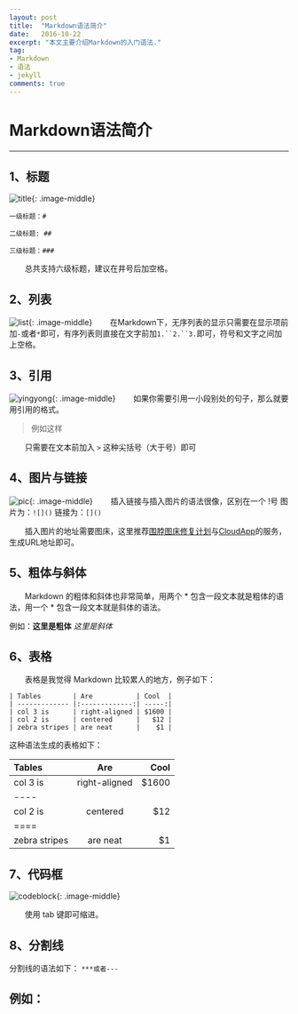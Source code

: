 ```yaml
---
layout: post
title:  "Markdown语法简介"
date:   2016-10-22
excerpt: "本文主要介绍Markdown的入门语法."
tag:
- Markdown 
- 语法
- jekyll
comments: true
---
```

# Markdown语法简介
---

## 1、标题

![title](http://ww1.sinaimg.cn/large/6aee7dbbgw1effeaclhiyj20eh09cwez.jpg){: .image-middle}

	一级标题：#

    二级标题: ##

    三级标题：###

　　总共支持六级标题，建议在井号后加空格。

## 2、列表

![list](http://ww4.sinaimg.cn/large/6aee7dbbgw1effew5aftij20d80bz3yw.jpg){: .image-middle}
　　在Markdown下，无序列表的显示只需要在显示项前加`-`或者`*`即可，有序列表则直接在文字前加`1.``2.``3.`即可，符号和文字之间加上空格。

## 3、引用

![yingyong](http://ww3.sinaimg.cn/large/6aee7dbbgw1effezhonxlj20e009c3yu.jpg){: .image-middle}
　　如果你需要引用一小段别处的句子，那么就要用引用的格式。
> 例如这样

　　只需要在文本前加入 `>` 这种尖括号（大于号）即可

## 4、图片与链接

![pic](http://ww2.sinaimg.cn/large/6aee7dbbgw1efffa67voyj20ix0ctq3n.jpg){: .image-middle}
　　插入链接与插入图片的语法很像，区别在一个 !号
图片为：`![]()`
链接为：`[]()`

　　插入图片的地址需要图床，这里推荐[围脖图床修复计划](http://weibotuchuang.sinaapp.com/)与[CloudApp](https://www.getcloudapp.com/)的服务，生成URL地址即可。

## 5、粗体与斜体

　　Markdown 的粗体和斜体也非常简单，用两个 * 包含一段文本就是粗体的语法，用一个 * 包含一段文本就是斜体的语法。

例如：**这里是粗体** *这里是斜体*

## 6、表格

　　表格是我觉得 Markdown 比较累人的地方，例子如下：

	| Tables        | Are           | Cool  |
	| ------------- |:-------------:| -----:|
	| col 3 is      | right-aligned | $1600 |
	| col 2 is      | centered      |   $12 |
	| zebra stripes | are neat      |    $1 |
这种语法生成的表格如下：

| Tables        | Are           | Cool  |
|:------------- |:-------------:| -----:|
| col 3 is      | right-aligned | $1600 |
|----
| col 2 is      | centered      |   $12 |
|====
| zebra stripes | are neat      |    $1 |

## 7、代码框

![codeblock](http://ww3.sinaimg.cn/large/6aee7dbbgw1effg1lsa97j20lt0a8dgs.jpg){: .image-middle}

　　使用 tab 键即可缩进。

## 8、分割线

分割线的语法如下：
`***或者---`

例如：
---